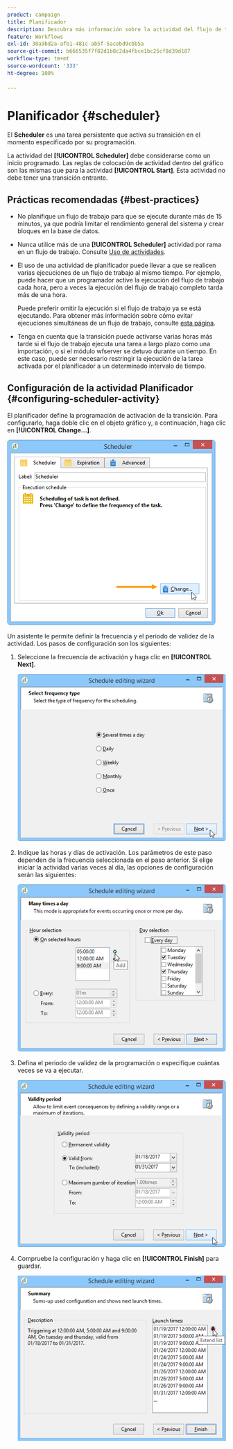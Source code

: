```yaml
---
product: campaign
title: Planificador
description: Descubra más información sobre la actividad del flujo de trabajo Planificador
feature: Workflows
exl-id: 30a9bd2a-afb1-481c-ab5f-5acebd9cbb5a
source-git-commit: b666535f7f82d1b8c2da4fbce1bc25cf8d39d187
workflow-type: tm+mt
source-wordcount: '333'
ht-degree: 100%

---
```


# Planificador {#scheduler}



El **Scheduler** es una tarea persistente que activa su transición en el momento especificado por su programación.

La actividad del **[!UICONTROL Scheduler]** debe considerarse como un inicio programado. Las reglas de colocación de actividad dentro del gráfico son las mismas que para la actividad **[!UICONTROL Start]**. Esta actividad no debe tener una transición entrante.

## Prácticas recomendadas {#best-practices}

* No planifique un flujo de trabajo para que se ejecute durante más de 15 minutos, ya que podría limitar el rendimiento general del sistema y crear bloques en la base de datos.

* Nunca utilice más de una **[!UICONTROL Scheduler]** actividad por rama en un flujo de trabajo. Consulte [Uso de actividades](workflow-best-practices.md#using-activities).

* El uso de una actividad de planificador puede llevar a que se realicen varias ejecuciones de un flujo de trabajo al mismo tiempo. Por ejemplo, puede hacer que un programador active la ejecución del flujo de trabajo cada hora, pero a veces la ejecución del flujo de trabajo completo tarda más de una hora.

  Puede preferir omitir la ejecución si el flujo de trabajo ya se está ejecutando. Para obtener más información sobre cómo evitar ejecuciones simultáneas de un flujo de trabajo, consulte [esta página](monitoring-workflow-execution.md#preventing-simultaneous-multiple-executions).

* Tenga en cuenta que la transición puede activarse varias horas más tarde si el flujo de trabajo ejecuta una tarea a largo plazo como una importación, o si el módulo wfserver se detuvo durante un tiempo. En este caso, puede ser necesario restringir la ejecución de la tarea activada por el planificador a un determinado intervalo de tiempo.

## Configuración de la actividad Planificador {#configuring-scheduler-activity}

El planificador define la programación de activación de la transición. Para configurarlo, haga doble clic en el objeto gráfico y, a continuación, haga clic en **[!UICONTROL Change...]**.

![](assets/s_user_segmentation_scheduler.png)

Un asistente le permite definir la frecuencia y el periodo de validez de la actividad. Los pasos de configuración son los siguientes:

1. Seleccione la frecuencia de activación y haga clic en **[!UICONTROL Next]**.

   ![](assets/s_user_segmentation_scheduler2.png)

1. Indique las horas y días de activación. Los parámetros de este paso dependen de la frecuencia seleccionada en el paso anterior. Si elige iniciar la actividad varias veces al día, las opciones de configuración serán las siguientes:

   ![](assets/s_user_segmentation_scheduler3.png)

1. Defina el periodo de validez de la programación o especifique cuántas veces se va a ejecutar.

   ![](assets/s_user_segmentation_scheduler4.png)

1. Compruebe la configuración y haga clic en **[!UICONTROL Finish]** para guardar.

   ![](assets/s_user_segmentation_scheduler5.png)
